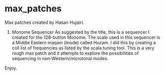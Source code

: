 # max_patches
Max patches created by Hasan Hujairi. 

1. Monome Sequencer
As suggested by the title, this is a sequencer I created for the 128-button Monome. 
The scale used in this sequencer is a Middle Eastern maqam (mode) called Huzam. 
I did this by creating a coll list of frequencies as listed by the scala tuning tool. 
This is a very rough max patch and it attempts to explore the possibilities of sequencing in non-Western/microtonal modes.

Enjoy.
